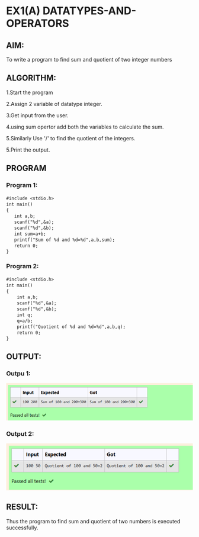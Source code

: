 # EX1(A) DATATYPES-AND-OPERATORS
 ## AIM:
 To write a program to find sum and quotient of two integer numbers
 ## ALGORITHM:
 1.Start the program

 2.Assign 2 variable of datatype integer.

 3.Get input from the user.

 4.using sum opertor add both the variables to calculate the sum.
 
 5.Similarly Use '/' to find the quotient of the integers.

 5.Print the output.
 ## PROGRAM
 ### Program 1:
 ```
#include <stdio.h>
int main()
{
    int a,b;
    scanf("%d",&a);
    scanf("%d",&b);
    int sum=a+b;
    printf("Sum of %d and %d=%d",a,b,sum);
    return 0;
}
```
### Program 2:
```
#include <stdio.h>
int main()
{
    int a,b;
    scanf("%d",&a);
    scanf("%d",&b);
    int q;
    q=a/b;
    printf("Quotient of %d and %d=%d",a,b,q);
    return 0;
}
```

## OUTPUT:
### Outpu 1:

![alt text](image.png)

### Output 2:
![alt text](image-1.png)
## RESULT:
Thus the program to find sum and quotient of two numbers is executed successfully.